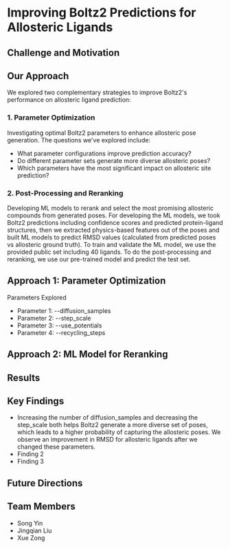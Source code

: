 # Improving Boltz2 Predictions for Allosteric Ligands

## Challenge and Motivation

## Our Approach
We explored two complementary strategies to improve Boltz2's performance on allosteric ligand prediction:

### 1. Parameter Optimization

Investigating optimal Boltz2 parameters to enhance allosteric pose generation. The questions we've explored include:

- What parameter configurations improve prediction accuracy?
- Do different parameter sets generate more diverse allosteric poses?
- Which parameters have the most significant impact on allosteric site prediction?

### 2. Post-Processing and Reranking
Developing ML models to rerank and select the most promising allosteric compounds from generated poses. For developing the ML models, we took Boltz2 predictions including confidence scores and predicted protein-ligand structures,
then we extracted physics-based features out of the poses and built ML models to predict RMSD values (calculated from predicted poses vs allosteric ground truth).
To train and validate the ML model, we use the provided public set including 40 ligands. To do the post-processing and reranking, we use our pre-trained model and predict the test set.


## Approach 1: Parameter Optimization

Parameters Explored
- Parameter 1: --diffusion_samples
- Parameter 2: --step_scale
- Parameter 3: --use_potentials
- Parameter 4: --recycling_steps

## Approach 2: ML Model for Reranking




## Results

## Key Findings
- Increasing the number of diffusion_samples and decreasing the step_scale both helps Boltz2 generate a more diverse set of poses, which leads to a higher probability of capturing the allosteric poses. We observe an improvement in RMSD for allosteric ligands after we changed these parameters.
- Finding 2
- Finding 3

## Future Directions



## Team Members
- Song Yin
- Jingqian Liu
- Xue Zong
